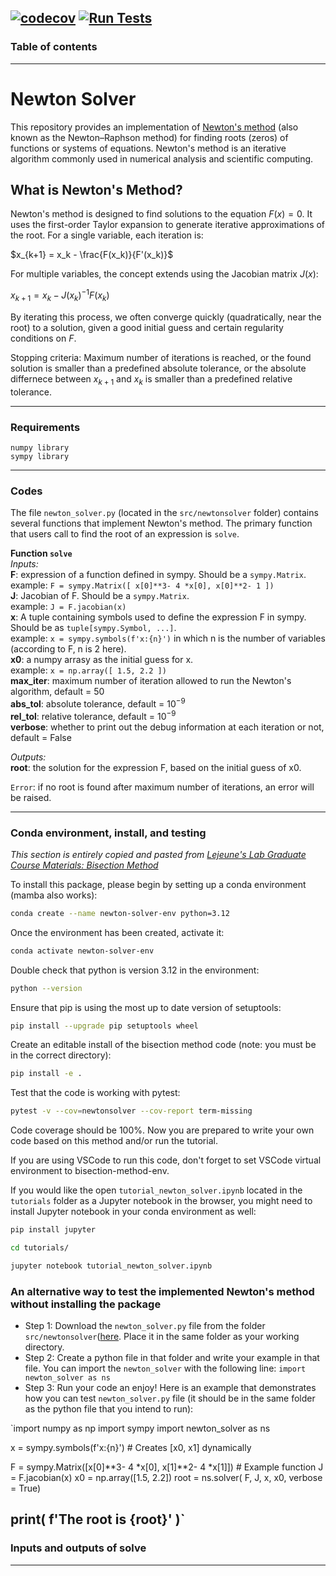 
[![codecov](https://codecov.io/gh/sarajahedazad/Newton-Solver/graph/badge.svg?token=gjTEpB0RtP)](https://codecov.io/gh/sarajahedazad/Newton-Solver)
[![Run Tests](https://github.com/sarajahedazad/Newton-Solver/actions/workflows/test.yml/badge.svg)](https://github.com/sarajahedazad/Newton-Solver/actions/workflows/test.yml)
---
### Table of contents


---
# Newton Solver

This repository provides an implementation of [Newton's method](https://en.wikipedia.org/wiki/Newton%27s_method) (also known as the Newton–Raphson method) for finding roots (zeros) of functions or systems of equations. Newton's method is an iterative algorithm commonly used in numerical analysis and scientific computing.

## What is Newton's Method?

Newton's method is designed to find solutions to the equation $F(x) = 0$. It uses the first-order Taylor expansion to generate iterative approximations of the root. For a single variable, each iteration is:


$x_{k+1} = x_k - \frac{F(x_k)}{F'(x_k)}$


For multiple variables, the concept extends using the Jacobian matrix $J(x)$:

$x_{k+1} = x_k - J(x_k)^{-1} F(x_k)$

By iterating this process, we often converge quickly (quadratically, near the root) to a solution, given a good initial guess and certain regularity conditions on $F$.

Stopping criteria: Maximum number of iterations is reached, or the found solution is smaller than a predefined absolute tolerance, or the absolute differnece between $x_{k+1}$ and $x_{k}$ is smaller than a predefined relative tolerance.

---
### Requirements

`numpy library`  
`sympy library`     

---

### Codes
The file `newton_solver.py` (located in the `src/newtonsolver` folder) contains several functions that implement Newton's method. The primary function that users call to find the root of an expression is `solve`.

**Function `solve`**  
*Inputs:*  
**F**: expression of a function defined in sympy. Should be a `sympy.Matrix`.    
example: `F = sympy.Matrix([ x[0]**3- 4 *x[0], x[0]**2- 1 ])`     
**J**: Jacobian of F. Should be a `sympy.Matrix`.    
example: `J = F.jacobian(x)`     
**x**: A tuple containing symbols used to define the expression F in sympy. Should be as `tuple[sympy.Symbol, ...]`.     
example: `x = sympy.symbols(f'x:{n}')` in which n is the number of variables (according to F, n is 2 here).     
**x0**: a numpy arrasy as the initial guess for x.     
example: `x = np.array([ 1.5, 2.2 ])`   
**max_iter**: maximum number of iteration allowed to run the Newton's algorithm, default = 50  
**abs_tol**: absolute tolerance, default = $10^{-9}$  
**rel_tol**: relative tolerance, default = $10^{-9}$    
**verbose**: whether to print out the debug information at each iteration or not, default = False

*Outputs:*  
**root**: the solution for the expression F, based on the initial guess of x0.

`Error`: if no root is found after maximum number of iterations, an error will be raised.

---

### Conda environment, install, and testing <a name="install"></a>
_This section is entirely copied and pasted from [Lejeune's Lab Graduate Course Materials: Bisection Method](https://github.com/Lejeune-Lab-Graduate-Course-Materials/bisection-method.git)_

To install this package, please begin by setting up a conda environment (mamba also works):
```bash
conda create --name newton-solver-env python=3.12
```
Once the environment has been created, activate it:

```bash
conda activate newton-solver-env
```
Double check that python is version 3.12 in the environment:
```bash
python --version
```
Ensure that pip is using the most up to date version of setuptools:
```bash
pip install --upgrade pip setuptools wheel
```
Create an editable install of the bisection method code (note: you must be in the correct directory):
```bash
pip install -e .
```
Test that the code is working with pytest:
```bash
pytest -v --cov=newtonsolver --cov-report term-missing
```
Code coverage should be 100%. Now you are prepared to write your own code based on this method and/or run the tutorial. 


If you are using VSCode to run this code, don't forget to set VSCode virtual environment to bisection-method-env.

If you would like the open `tutorial_newton_solver.ipynb` located in the `tutorials` folder as a Jupyter notebook in the browser, you might need to install Jupyter notebook in your conda environment as well:
```bash
pip install jupyter
```
```bash
cd tutorials/
```
```bash
jupyter notebook tutorial_newton_solver.ipynb
```
### An alternative way to test the implemented Newton's method without installing the package
- Step 1: Download the `newton_solver.py` file from the folder `src/newtonsolver`([here](https://github.com/sarajahedazad/Newton-Solver/tree/main/src/newtonsolver). Place it in the same folder as your working directory.
- Step 2: Create a python file in that folder and write your example in that file. You can import the `newton_solver` with the following line:
`import newton_solver as ns`
- Step 3: Run your code an enjoy!
Here is an example that demonstrates how you can test `newton_solver.py` file (it should be in the same folder as the python file that you intend to run):

`import numpy as np
import sympy
import newton_solver as ns

x = sympy.symbols(f'x:{n}')  # Creates [x0, x1] dynamically

F = sympy.Matrix([x[0]**3- 4 *x[0], x[1]**2- 4 *x[1]])  # Example function
J = F.jacobian(x)
x0 = np.array([1.5, 2.2])
root = ns.solver( F, J, x, x0, verbose = True)

print( f'The root is {root}' )`
---
### Inputs and outputs of solve
---
